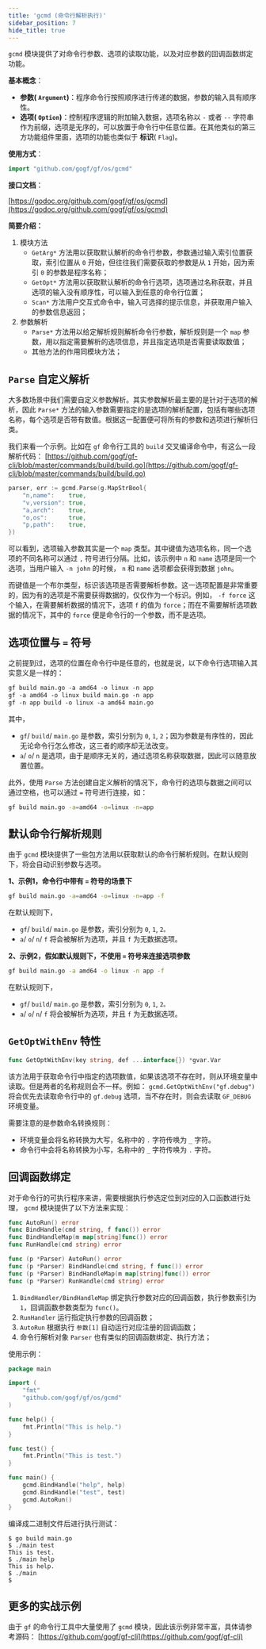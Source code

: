 ```yaml
---
title: 'gcmd (命令行解析执行)'
sidebar_position: 7
hide_title: true
---
```


`gcmd` 模块提供了对命令行参数、选项的读取功能，以及对应参数的回调函数绑定功能。

**基本概念**：

- **参数( `Argument`)**：程序命令行按照顺序进行传递的数据，参数的输入具有顺序性。
- **选项( `Option`)**：控制程序逻辑的附加输入数据，选项名称以 `-` 或者 `--` 字符串作为前缀，选项是无序的，可以放置于命令行中任意位置。在其他类似的第三方功能组件里面，选项的功能也类似于 **标识**( `Flag`)。

**使用方式**：

```go
import "github.com/gogf/gf/os/gcmd"

```

**接口文档**：

[https://godoc.org/github.com/gogf/gf/os/gcmd](https://godoc.org/github.com/gogf/gf/os/gcmd)

**简要介绍：**

1. 模块方法
   - `GetArg*` 方法用以获取默认解析的命令行参数，参数通过输入索引位置获取，索引位置从 `0` 开始，但往往我们需要获取的参数是从 `1` 开始，因为索引 `0` 的参数是程序名称；
   - `GetOpt*` 方法用以获取默认解析的命令行选项，选项通过名称获取，并且选项的输入没有顺序性，可以输入到任意的命令行位置；
   - `Scan*` 方法用户交互式命令中，输入可选择的提示信息，并获取用户输入的参数信息返回；
2. 参数解析
   - `Parse*` 方法用以给定解析规则解析命令行参数，解析规则是一个 `map` 参数，用以指定需要解析的选项信息，并且指定选项是否需要读取数值；
   - 其他方法的作用同模块方法；

## `Parse` 自定义解析

大多数场景中我们需要自定义参数解析。其实参数解析最主要的是针对于选项的解析，因此 `Parse*` 方法的输入参数需要指定的是选项的解析配置，包括有哪些选项名称，每个选项是否带有数值。根据这一配置便可将所有的参数和选项进行解析归类。

我们来看一个示例。比如在 `gf` 命令行工具的 `build` 交叉编译命令中，有这么一段解析代码： [https://github.com/gogf/gf-cli/blob/master/commands/build/build.go](https://github.com/gogf/gf-cli/blob/master/commands/build/build.go)

```go
parser, err := gcmd.Parse(g.MapStrBool{
    "n,name":    true,
    "v,version": true,
    "a,arch":    true,
    "o,os":      true,
    "p,path":    true,
})

```

可以看到，选项输入参数其实是一个 `map` 类型。其中键值为选项名称，同一个选项的不同名称可以通过 `,` 符号进行分隔。比如，该示例中 `n` 和 `name` 选项是同一个选项，当用户输入 `-n john` 的时候， `n` 和 `name` 选项都会获得到数据 `john`。

而键值是一个布尔类型，标识该选项是否需要解析参数。这一选项配置是非常重要的，因为有的选项是不需要获得数据的，仅仅作为一个标识。例如， `-f force` 这个输入，在需要解析数据的情况下，选项 `f` 的值为 `force`；而在不需要解析选项数据的情况下，其中的 `force` 便是命令行的一个参数，而不是选项。

## 选项位置与 `=` 符号

之前提到过，选项的位置在命令行中是任意的，也就是说，以下命令行选项输入其实意义是一样的：

```html
gf build main.go -a amd64 -o linux -n app
gf -a amd64 -o linux build main.go -n app
gf -n app build -o linux -a amd64 main.go

```

其中，

- `gf`/ `build`/ `main.go` 是参数，索引分别为 `0`, `1`, `2`；因为参数是有序性的，因此无论命令行怎么修改，这三者的顺序却无法改变。
- `a`/ `o`/ `n` 是选项，由于是顺序无关的，通过选项名称获取数据，因此可以随意放置位置。

此外，使用 `Parse` 方法创建自定义解析的情况下，命令行的选项与数据之间可以通过空格，也可以通过 `=` 符号进行连接，如：

```bash
gf build main.go -a=amd64 -o=linux -n=app

```

## 默认命令行解析规则

由于 `gcmd` 模块提供了一些包方法用以获取默认的命令行解析规则。在默认规则下，将会自动识别参数与选项。

**1、示例1，命令行中带有 `=` 符号的场景下**

```bash
gf build main.go -a=amd64 -o=linux -n=app -f

```

在默认规则下，

- `gf`/ `build`/ `main.go` 是参数，索引分别为 `0`, `1`, `2。`
- `a`/ `o`/ `n`/ `f` 将会被解析为选项，并且 `f` 为无数据选项。

**2、示例2，假如默认规则下，不使用 `=` 符号来连接选项参数**

```bash
gf build main.go -a amd64 -o linux -n app -f

```

在默认规则下，

- `gf`/ `build`/ `main.go` 是参数，索引分别为 `0`, `1`, `2。`
- `a`/ `o`/ `n`/ `f` 将会被解析为选项，并且 `f` 为无数据选项。

## `GetOptWithEnv` 特性

```go
func GetOptWithEnv(key string, def ...interface{}) *gvar.Var
```

该方法用于获取命令行中指定的选项数值，如果该选项不存在时，则从环境变量中读取。但是两者的名称规则会不一样。例如： `gcmd.GetOptWithEnv("gf.debug")` 将会优先去读取命令行中的 `gf.debug` 选项，当不存在时，则会去读取 `GF_DEBUG` 环境变量。

需要注意的是参数命名转换规则：

- 环境变量会将名称转换为大写，名称中的 `.` 字符传唤为 `_` 字符。
- 命令行中会将名称转换为小写，名称中的 `_` 字符传唤为 `.` 字符。

## 回调函数绑定

对于命令行的可执行程序来讲，需要根据执行参选定位到对应的入口函数进行处理， `gcmd` 模块提供了以下方法来实现：

```go
func AutoRun() error
func BindHandle(cmd string, f func()) error
func BindHandleMap(m map[string]func()) error
func RunHandle(cmd string) error

func (p *Parser) AutoRun() error
func (p *Parser) BindHandle(cmd string, f func()) error
func (p *Parser) BindHandleMap(m map[string]func()) error
func (p *Parser) RunHandle(cmd string) error

```

1. `BindHandler/BindHandleMap` 绑定执行参数对应的回调函数，执行参数索引为 `1`，回调函数参数类型为 `func()`。
2. `RunHandler` 运行指定执行参数的回调函数；
3. `AutoRun` 根据执行 `参数[1]` 自动运行对应注册的回调函数；
4. 命令行解析对象 `Parser` 也有类似的回调函数绑定、执行方法；

使用示例：

```go
package main

import (
    "fmt"
    "github.com/gogf/gf/os/gcmd"
)

func help() {
    fmt.Println("This is help.")
}

func test() {
    fmt.Println("This is test.")
}

func main() {
    gcmd.BindHandle("help", help)
    gcmd.BindHandle("test", test)
    gcmd.AutoRun()
}

```

编译成二进制文件后进行执行测试：

```shell
$ go build main.go
$ ./main test
This is test.
$ ./main help
This is help.
$ ./main
$

```

## 更多的实战示例

由于 `gf` 的命令行工具中大量使用了 `gcmd` 模块，因此该示例非常丰富，具体请参考源码： [https://github.com/gogf/gf-cli](https://github.com/gogf/gf-cli)